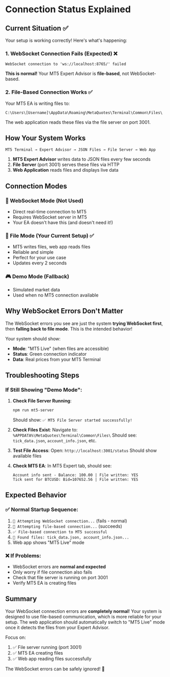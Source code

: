 # Connection Status Explained

## Current Situation ✅

Your setup is working correctly! Here's what's happening:

### 1. WebSocket Connection Fails (Expected) ❌
```
WebSocket connection to 'ws://localhost:8765/' failed
```
**This is normal!** Your MT5 Expert Advisor is **file-based**, not WebSocket-based.

### 2. File-Based Connection Works ✅
Your MT5 EA is writing files to:
```
C:\Users\[Username]\AppData\Roaming\MetaQuotes\Terminal\Common\Files\
```

The web application reads these files via the file server on port 3001.

## How Your System Works

```
MT5 Terminal → Expert Advisor → JSON Files → File Server → Web App
```

1. **MT5 Expert Advisor** writes data to JSON files every few seconds
2. **File Server** (port 3001) serves these files via HTTP
3. **Web Application** reads files and displays live data

## Connection Modes

### 🔌 WebSocket Mode (Not Used)
- Direct real-time connection to MT5
- Requires WebSocket server in MT5
- Your EA doesn't have this (and doesn't need it!)

### 📁 File Mode (Your Current Setup) ✅
- MT5 writes files, web app reads files
- Reliable and simple
- Perfect for your use case
- Updates every 2 seconds

### 🎮 Demo Mode (Fallback)
- Simulated market data
- Used when no MT5 connection available

## Why WebSocket Errors Don't Matter

The WebSocket errors you see are just the system **trying WebSocket first**, then **falling back to file mode**. This is the intended behavior!

Your system should show:
- **Mode**: "MT5 Live" (when files are accessible)
- **Status**: Green connection indicator
- **Data**: Real prices from your MT5 Terminal

## Troubleshooting Steps

### If Still Showing "Demo Mode":

1. **Check File Server Running**:
   ```bash
   npm run mt5-server
   ```
   Should show: `✅ MT5 File Server started successfully!`

2. **Check Files Exist**:
   Navigate to: `%APPDATA%\MetaQuotes\Terminal\Common\Files\`
   Should see: `tick_data.json`, `account_info.json`, etc.

3. **Test File Access**:
   Open: `http://localhost:3001/status`
   Should show available files

4. **Check MT5 EA**:
   In MT5 Expert tab, should see:
   ```
   Account info sent - Balance: 100.00 | File written: YES
   Tick sent for BTCUSD: Bid=107652.56 | File written: YES
   ```

## Expected Behavior

### ✅ Normal Startup Sequence:
1. `🔌 Attempting WebSocket connection...` (fails - normal)
2. `📁 Attempting file-based connection...` (succeeds)
3. `✅ File-based connection to MT5 successful`
4. `📄 Found files: tick_data.json, account_info.json...`
5. Web app shows "MT5 Live" mode

### ❌ If Problems:
- WebSocket errors are **normal and expected**
- Only worry if file connection also fails
- Check that file server is running on port 3001
- Verify MT5 EA is creating files

## Summary

Your WebSocket connection errors are **completely normal**! Your system is designed to use file-based communication, which is more reliable for your setup. The web application should automatically switch to "MT5 Live" mode once it detects the files from your Expert Advisor.

Focus on:
1. ✅ File server running (port 3001)
2. ✅ MT5 EA creating files
3. ✅ Web app reading files successfully

The WebSocket errors can be safely ignored! 🚀